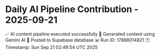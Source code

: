 # Daily AI Pipeline Contribution - 2025-09-21

✅ AI content pipeline executed successfully
🤖 Generated content using Gemini AI
💾 Posted to Supabase database
📊 Run ID: 17888014821
🕐 Timestamp: Sun Sep 21 02:49:54 UTC 2025
